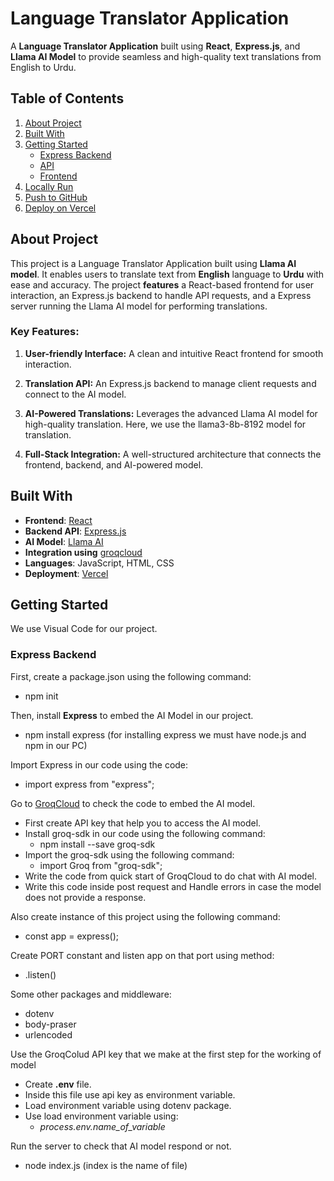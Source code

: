 # Language Translator Application

A **Language Translator Application** built using **React**, **Express.js**, and **Llama AI Model** to provide seamless and high-quality text translations from English to Urdu.


## Table of Contents
1. [About Project](#About-Project)
2. [Built With](#built-with)
3. [Getting Started](#getting-started)
    - [Express Backend](#express-backend)
    - [API](#api)
    - [Frontend](#frontend)
4. [Locally Run](#locally-run)
5. [Push to GitHub](#push-to-github)
6. [Deploy on Vercel](#deploy-on-vercel)



## About Project

This project is a Language Translator Application built using **Llama AI model**. It enables users to translate text from **English** language to **Urdu** with ease and accuracy. 
The project **features** a React-based frontend for user interaction, an Express.js backend to handle API requests, and a Express server running the Llama AI model for performing translations. 

### Key Features:
1. **User-friendly Interface:** A clean and intuitive React frontend for smooth interaction.

2. **Translation API:** An Express.js backend to manage client requests and connect to the AI model.

3. **AI-Powered Translations:** Leverages the advanced Llama AI model for high-quality translation. Here, we use the llama3-8b-8192 model for translation.

4. **Full-Stack Integration:** A well-structured architecture that connects the frontend, backend, and AI-powered model.

## Built With

- **Frontend**: [React](https://reactjs.org/)
- **Backend API**: [Express.js](https://expressjs.com/)
- **AI Model**: [Llama AI](https://ai.meta.com/llama/)
- **Integration using** [groqcloud](https://console.groq.com/docs/quickstart)
- **Languages**: JavaScript, HTML, CSS
- **Deployment**: [Vercel](https://vercel.com/)

## Getting Started
 We use Visual Code for our project.
 
### Express Backend
 First, create a package.json using the following command:
  - npm init

 Then, install **Express** to embed the AI Model in our project.

 - npm install express (for installing express we must have node.js and npm in our PC)

 Import Express in our code using the code:
   - import express from "express";
     
 Go to [GroqCloud](https://console.groq.com/docs/quickstart) to check the code to embed the AI model.
   - First create API key that help you to access the AI model.
   - Install groq-sdk in our code using the following command:
      - npm install --save groq-sdk
   - Import the groq-sdk using the following command:
      - import Groq from "groq-sdk";
   - Write the code from quick start of GroqCloud to do chat with AI model.
   - Write this code inside post request and Handle errors in case the model does not provide a response.
     
 Also create instance of this project using the following command:
   - const app = express();
       
 Create PORT constant and listen app on that port using method:
   - .listen()
 
 Some other packages and middleware:
  - dotenv
  - body-praser
  - urlencoded
    
 Use the GroqColud API key that we make at the first step for the working of model
  - Create **.env** file.
  - Inside this file use api key as environment variable.
  - Load environment variable using dotenv package.
  - Use load environment variable using:
      - *process.env.name_of_variable*
       
 Run the server to check that AI model respond or not.
   - node index.js (index is the name of file)

